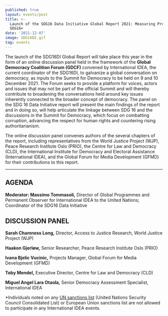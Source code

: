 ```yaml
---
published: true
layout: events/post
title: >-
  Launch of the SDG16 Data Initiative Global Report 2021: Measuring Progress on
  SDG16+
date: '2021-12-07'
image: SDG16DI.gif
tag: events
---
```

The launch of the SDG16DI Global Report will take place this year in the form of an online discussion panel held in the framework of the **Global Democracy Coalition Forum (GDCF)** convened by International IDEA, the current coordinator of the SDG16DI, to galvanize a global conversation on democracy, as inputs to the Summit for Democracy to be held on 9 and 10 December 2021. The Forum seeks to provide a platform for voices, actors and issues that may not be part of the official Summit and will thereby contribute to broadening the conversations held around key issues inherently connected to the broader concept of democracy. The panel on the SDG 16 Data Initiative report will present the main findings of the report and in doing so, will help articulate the linkage between SDG 16 and the discussions in the Summit for Democracy, which focus on combatting corruption, advancing the respect for human rights and countering rising authoritarianism. 

The online discussion panel convenes authors of the several chapters of the report, including representatives from the World Justice Project (WJP), Peace Research Institute Oslo (PRIO), the Centre for Law and Democracy (CLD), the International Institute for Democracy and Electoral Assistance (International IDEA), and the Global Forum for Media Development (GFMD) for their contributions to this report.

---

## AGENDA

**Moderator: Massimo Tommasoli,** Director of Global Programmes and Permanent Observer for International IDEA to the United Nations; Coordinator of the SDG16 Data Initiative 

## DISCUSSION PANEL

**Sarah Chamness Long,** Director, Access to Justice Research, World Justice Project (WJP)

**Haakon Gjerløw,** Senior Researcher, Peace Research Institute Oslo (PRIO)

**Ivana Bjelic Vucinic,** Projects Manager, ‎Global Forum for Media Development (GFMD)

**Toby Mendel,** Executive Director, Centre for Law and Democracy (CLD)

**Miguel Angel Lara Otaola,** Senior Democracy Assessment Specialist, International IDEA

*Individuals noted on any [UN sanctions list](https://www.un.org/securitycouncil/content/un-sc-consolidated-list) (United Nations Security Council Consolidated List) or European Union sanctions list are not allowed to participate in any International IDEA events.
